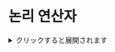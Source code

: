 논리 연산자
=
<details><summary>クリックすると展開されます</summary>
> Boolean의 값을 결합해서 코드를 좀 더 간결하게 만들 수 있는 논리 연산자(Conditional Operator)에 대해서 
&&
-
> &&는 좌항과 우항의 값이 모두 참(true)일 때 참이 된다. And라고 읽는다. 다음 예제를 보자. 결과는 1이다. and의 좌우항이 모두 true인 것은 첫 번째 조건문 밖에 없기 때문이다
 
```java
package org.opentutorials.javatutorials.conditionaloperator;
 
public class AndDemo {
 
    public static void main(String[] args) {
        if (true && true) {
            System.out.println(1);
        }
 
        if (true && false) {
            System.out.println(2);
        }
 
        if (false && true) {
            System.out.println(3);
        }
 
        if (false && false) {
            System.out.println(4);
        }
 
    }
 
}
```
> 논리 연산자를 이용한 사례를 살펴보자.
```java
package org.opentutorials.javatutorials.conditionaloperator;
 
public class LoginDemo3 {
    public static void main(String[] args) {
        String id = args[0];
        String password = args[1];
        if (id.equals("egoing") && password.equals("111111")) {
            System.out.println("right");
        } else {
            System.out.println("wrong");
        }
    }
}
```
> 위의 코드에서 &&는 아래와 같은 의미가 된다.

> "id의 값이 egoing이고 password의 값이 111111이면 참이다

> 즉 and 연산자의 좌항과 우항이 모두 참일 때 전체가 참이 되는 것이다.

||
-
> ||(or)는 좌우항 중에 하나라도 true라면 전체가 true가 되는 논리 연산자다. 다음 예를 보자. 결과는 1,2,3이 출력된다. 마지막 조건문의 or는 좌항과 우항이 모두 false이기 때문에 false가 된다. 
```java
package org.opentutorials.javatutorials.conditionaloperator;
 
public class OrDemo {
 
    public static void main(String[] args) {
        if (true || true) {
            System.out.println(1);
        }
        if (true || false) {
            System.out.println(2);
        }
        if (false || true) {
            System.out.println(3);
        }
        if (false || false) {
            System.out.println(4);
        }
 
    }
 
}
```
> 다음 예제는 id 값으로 egoing, k8805, sorialgi 중의 하나를 사용하고 비밀번호는 111111을 입력하면 right 외의 경우에는 wrong를 출력하는 예다.
```java
package org.opentutorials.javatutorials.conditionaloperator;
 
public class LoginDemo4 {
    public static void main(String[] args) {
        String id = args[0];
        String password = args[1];
        if ((id.equals("egoing") || id.equals("k8805") || id.equals("sorialgi"))
                && password.equals("111111")) {
            System.out.println("right");
        } else {
            System.out.println("wrong");
        }
    }
}
```
> 위의 예제에서는 or와 and를 혼합해서 사용하는 방법을 보여준다. id 값을 테스트하는 구간을 괄호()로 묶었다. 사용자가 id의 값으로 egoing 비밀번호를 111111을 입력했다면 연산의 순서는 아래와 같이 된다.

1. (id=="egoing" or id=="k8805" or id=="sorialgi") : true가 된다.
2. password=='111111' : true가 된다.
3. true(1항) and true(2항) : true가 된다.

> 사칙 연산을 할 때 괄호부터 계산하는 것과 같은 원리다.

!
-
> !는 부정의 의미로 not이라고 읽는다. Boolean의 값을 역전시키는 역할을 한다. true에 !를 붙으면 false가 되고 false에 !을 붙이면 true가 된다. 아래의 결과는 2다.
```java
package org.opentutorials.javatutorials.conditionaloperator;
 
public class NotDemo {
 
    public static void main(String[] args) {
        if (!true) {
            System.out.println(1);
        }
        if (!false) {
            System.out.println(2);
        }
 
    }
 
}
```
